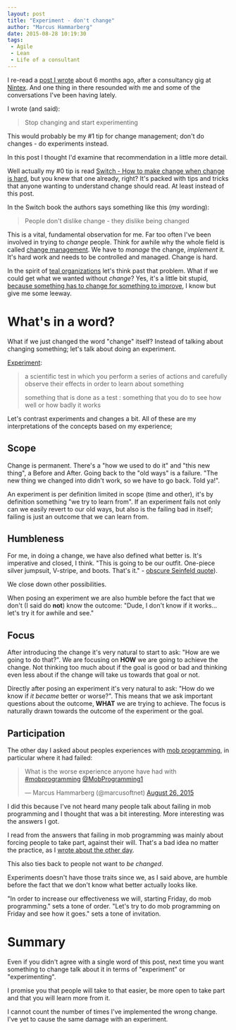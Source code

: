 ```yaml
---
layout: post
title: "Experiment - don't change"
author: "Marcus Hammarberg"
date: 2015-08-28 10:19:30
tags:
 - Agile
 - Lean
 - Life of a consultant
---
```


I re-read a [post I wrote](/2015/05/stuff-i-said-coaching.html) about 6 months ago, after a consultancy gig at [Nintex](http://www.nintex.com). And one thing in there resounded with me and some of the conversations I've been having lately. 

I wrote (and said): 

<blockquote>Stop changing and start experimenting</blockquote>

This would probably be my #1 tip for change management; don't do changes - do experiments instead.

In this post I thought I'd examine that recommendation in a little more detail.

<!-- excerpt-end -->

Well actually my #0 tip is read [Switch - How to make change when change is hard](http://heathbrothers.com/books/switch/), but you knew that one already, right? It's packed with tips and tricks that anyone wanting to understand change should read. At least instead of this post.  

In the Switch book the authors says something like this (my wording): 

<blockquote>People don't dislike change - they dislike being changed</blockquote>

This is a vital, fundamental observation for me. Far too often I've been involved in trying to *change* people. Think for awhile why the whole field is called [change management](https://www.wikiwand.com/en/Change_management). We have to *manage* the change, *implement* it. It's hard work and needs to be controlled and managed. Change is hard. 

In the spirit of [teal organizations](http://www.marcusoft.net/2015/04/what-is-the-problem.html) let's think past that problem. What if we could get what we wanted without *change*? 
Yes, it's a little bit stupid, [because something has to change for something to improve](http://www.marcusoft.net/2013/10/YesITalkAboutChange.html), I know but give me some leeway. 

# What's in a word?
What if we just changed the word "change" itself? Instead of talking about changing something; let's talk about doing an experiment. 

[Experiment](http://www.merriam-webster.com/dictionary/experiment):

<blockquote><p>a scientific test in which you perform a series of actions and carefully observe their effects in order to learn about something</p>
	<p>something that is done as a test : something that you do to see how well or how badly it works</p>
</blockquote>

Let's contrast experiments and changes a bit. All of these are my interpretations of the concepts based on my experience;

## Scope
Change is permanent. There's a "how we used to do it" and "this new thing", a Before and After. 
Going back to the "old ways" is a failure. "The new thing we changed into didn't work, so we have to go back. Told ya!".

An experiment is per definition limited in scope (time and other), it's by definition something "we try to learn from". If an experiment fails not only can we easily revert to our old ways, but also is the failing bad in itself; failing is just an outcome that we can learn from.

## Humbleness
For me, in doing a change, we have also defined what better is. It's imperative and closed, I think. "This is going to be our outfit. One-piece silver jumpsuit, V-stripe, and boots. That's it." - [obscure Seinfeld quote](http://www.seinfeldscripts.com/TheJacket.htm)). 

We close down other possibilities. 

When posing an experiment we are also humble before the fact that we don't (I said do **not**) know the outcome: "Dude, I don't know if it works... let's try it for awhile and see."

## Focus
After introducing the change it's very natural to start to ask: "How are we going to do that?". We are focusing on **HOW** we are going to achieve the change. Not thinking too much about if the goal is good or bad and thinking even less about if the change will take us towards that goal or not. 

Directly after posing an experiment it's very natural to ask: "How do we know if *it became* better or worse?". This means that we ask important questions about the outcome, **WHAT** we are trying to achieve. 
The focus is naturally drawn towards the outcome of the experiment or the goal.

## Participation
The other day I asked about peoples experiences with [mob programming](http://mobprogramming.com), in particular where it had failed: 

<blockquote class="twitter-tweet" lang="en"><p lang="en" dir="ltr">What is the worse experience anyone have had with <a href="https://twitter.com/hashtag/mobprogramming?src=hash">#mobprogramming</a> <a href="https://twitter.com/MobProgramming1">@MobProgramming1</a></p>&mdash; Marcus Hammarberg (@marcusoftnet) <a href="https://twitter.com/marcusoftnet/status/636401723892871170">August 26, 2015</a></blockquote>
<script async src="//platform.twitter.com/widgets.js" charset="utf-8"></script>

I did this because I've not heard many people talk about failing in mob programming and I thought that was a bit interesting. More interesting was the answers I got. 

I read from the answers that failing in mob programming was mainly about forcing people to take part, against their will. That's a bad idea no matter the practice, as I [wrote about the other day](http://www.marcusoft.net/2015/08/wash-your-hands---make-your-hands-clean.html).

This also ties back to people not want to *be changed*. 

Experiments doesn't have those traits since we, as I said above, are humble before the fact that we don't know what better actually looks like.

"In order to increase our effectiveness we will, starting Friday, do mob programming." sets a tone of order.
"Let's try to do mob programming on Friday and see how it goes." sets a tone of invitation.

# Summary
Even if you didn't agree with a single word of this post, next time you want something to change talk about it in terms of "experiment" or "experimenting". 

I promise you that people will take to that easier, be more open to take part and that you will learn more from it. 

I cannot count the number of times I've implemented the wrong change. 
I've yet to cause the same damage with an experiment.


